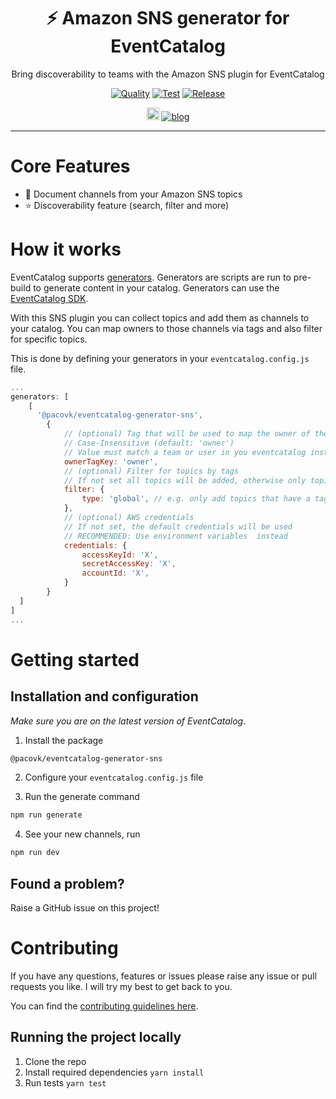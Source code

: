 <div align="center">

<h1>⚡️ Amazon SNS generator for EventCatalog</h1>
<p>Bring discoverability to teams with the Amazon SNS plugin for EventCatalog</p>

[![Quality](https://github.com/PacoVK/eventcatalog-generator-sns/actions/workflows/lint.yml/badge.svg)](https://github.com/PacoVK/eventcatalog-generator-sns/actions/workflows/lint.yml)
[![Test](https://github.com/PacoVK/eventcatalog-generator-sns/actions/workflows/tests.yml/badge.svg)](https://github.com/PacoVK/eventcatalog-generator-sns/actions/workflows/tests.yml)
[![Release](https://github.com/PacoVK/eventcatalog-generator-sns/actions/workflows/release.yml/badge.svg)](https://github.com/PacoVK/eventcatalog-generator-sns/actions/workflows/release.yml)

[<img src="https://img.shields.io/badge/LinkedIn-0077B5?style=for-the-badge&logo=linkedin&logoColor=white" height="20px" />](https://www.linkedin.com/in/pascal-euhus-611309164/) [![blog](https://img.shields.io/badge/license-AGPL--3.0-brightgreen)](https://github.com/PacoVK/eventcatalog-generator-sns/blob/main/LICENSE.md)

</div>

<hr/>

# Core Features

- 📃 Document channels from your Amazon SNS topics
- ⭐ Discoverability feature (search, filter and more)

# How it works

EventCatalog supports [generators](https://www.eventcatalog.dev/docs/development/plugins/generators).
Generators are scripts are run to pre-build to generate content in your catalog. Generators can use the [EventCatalog SDK](https://www.eventcatalog.dev/docs/sdk).

With this SNS plugin you can collect topics and add them as channels to your catalog. You can map owners to those channels via tags and also filter for specific topics.

This is done by defining your generators in your `eventcatalog.config.js` file.

```js
...
generators: [
    [
      '@pacovk/eventcatalog-generator-sns',
        {
            // (optional) Tag that will be used to map the owner of the channel
            // Case-Insensitive (default: 'owner')
            // Value must match a team or user in you eventcatalog instance
            ownerTagKey: 'owner',
            // (optional) Filter for topics by tags
            // If not set all topics will be added, otherwise only topics that match the filter will be added
            filter: {
                type: 'global', // e.g. only add topics that have a tag with the key 'type' and value 'global'
            },
            // (optional) AWS credentials
            // If not set, the default credentials will be used
            // RECOMMENDED: Use environment variables  instead
            credentials: {
                accessKeyId: 'X',
                secretAccessKey: 'X',
                accountId: 'X',
            }
        }
  ]
]
...
```

# Getting started

## Installation and configuration

_Make sure you are on the latest version of EventCatalog_.

1. Install the package

```sh
@pacovk/eventcatalog-generator-sns
```

2. Configure your `eventcatalog.config.js` file

3. Run the generate command

```sh
npm run generate
```

4. See your new channels, run

```sh
npm run dev
```

## Found a problem?

Raise a GitHub issue on this project!

# Contributing

If you have any questions, features or issues please raise any issue or pull requests you like. I will try my best to get back to you.

You can find the [contributing guidelines here](https://eventcatalog.dev/docs/contributing/overview).

## Running the project locally

1. Clone the repo
1. Install required dependencies `yarn install`
1. Run tests `yarn test`
